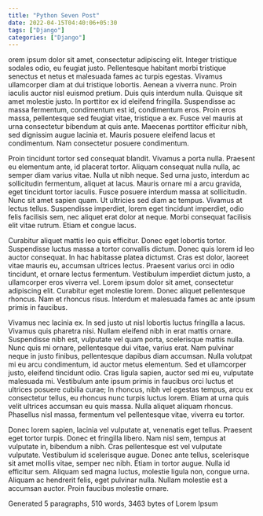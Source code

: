 ```yaml
---
title: "Python Seven Post"
date: 2022-04-15T04:40:06+05:30
tags: ["Django"]
categories: ["Django"]
---
```

orem ipsum dolor sit amet, consectetur adipiscing elit. Integer tristique sodales odio, eu feugiat justo. Pellentesque habitant morbi tristique senectus et netus et malesuada fames ac turpis egestas. Vivamus ullamcorper diam at dui tristique lobortis. Aenean a viverra nunc. Proin iaculis auctor nisl euismod pretium. Duis quis interdum nulla. Quisque sit amet molestie justo. In porttitor ex id eleifend fringilla. Suspendisse ac massa fermentum, condimentum est id, condimentum eros. Proin eros massa, pellentesque sed feugiat vitae, tristique a ex. Fusce vel mauris at urna consectetur bibendum at quis ante. Maecenas porttitor efficitur nibh, sed dignissim augue lacinia et. Mauris posuere eleifend lacus et condimentum. Nam consectetur posuere condimentum.

Proin tincidunt tortor sed consequat blandit. Vivamus a porta nulla. Praesent eu elementum ante, id placerat tortor. Aliquam consequat nulla nulla, ac semper diam varius vitae. Nulla ut nibh neque. Sed urna justo, interdum ac sollicitudin fermentum, aliquet at lacus. Mauris ornare mi a arcu gravida, eget tincidunt tortor iaculis. Fusce posuere interdum massa at sollicitudin. Nunc sit amet sapien quam. Ut ultricies sed diam ac tempus. Vivamus at lectus tellus. Suspendisse imperdiet, lorem eget tincidunt imperdiet, odio felis facilisis sem, nec aliquet erat dolor at neque. Morbi consequat facilisis elit vitae rutrum. Etiam et congue lacus.

Curabitur aliquet mattis leo quis efficitur. Donec eget lobortis tortor. Suspendisse luctus massa a tortor convallis dictum. Donec quis lorem id leo auctor consequat. In hac habitasse platea dictumst. Cras est dolor, laoreet vitae mauris eu, accumsan ultrices lectus. Praesent varius orci in odio tincidunt, et ornare lectus fermentum. Vestibulum imperdiet dictum justo, a ullamcorper eros viverra vel. Lorem ipsum dolor sit amet, consectetur adipiscing elit. Curabitur eget molestie lorem. Donec aliquet pellentesque rhoncus. Nam et rhoncus risus. Interdum et malesuada fames ac ante ipsum primis in faucibus.

Vivamus nec lacinia ex. In sed justo ut nisl lobortis luctus fringilla a lacus. Vivamus quis pharetra nisi. Nullam eleifend nibh in erat mattis ornare. Suspendisse nibh est, vulputate vel quam porta, scelerisque mattis nulla. Nunc quis mi ornare, pellentesque dui vitae, varius erat. Nam pulvinar neque in justo finibus, pellentesque dapibus diam accumsan. Nulla volutpat mi eu arcu condimentum, id auctor metus elementum. Sed et ullamcorper justo, eleifend tincidunt odio. Cras ligula sapien, auctor sed mi eu, vulputate malesuada mi. Vestibulum ante ipsum primis in faucibus orci luctus et ultrices posuere cubilia curae; In rhoncus, nibh vel egestas tempus, arcu ex consectetur tellus, eu rhoncus nunc turpis luctus lorem. Etiam at urna quis velit ultrices accumsan eu quis massa. Nulla aliquet aliquam rhoncus. Phasellus nisl massa, fermentum vel pellentesque vitae, viverra eu tortor.

Donec lorem sapien, lacinia vel vulputate at, venenatis eget tellus. Praesent eget tortor turpis. Donec et fringilla libero. Nam nisl sem, tempus at vulputate in, bibendum a nibh. Cras pellentesque est vel vulputate vulputate. Vestibulum id scelerisque augue. Donec ante tellus, scelerisque sit amet mollis vitae, semper nec nibh. Etiam in tortor augue. Nulla id efficitur sem. Aliquam sed magna luctus, molestie ligula non, congue urna. Aliquam ac hendrerit felis, eget pulvinar nulla. Nullam molestie est a accumsan auctor. Proin faucibus molestie ornare.

Generated 5 paragraphs, 510 words, 3463 bytes of Lorem Ipsum